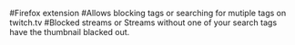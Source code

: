 #Firefox extension
#Allows blocking tags or searching for mutiple tags on twitch.tv
#Blocked streams or Streams without one of your search tags have the thumbnail blacked out.
